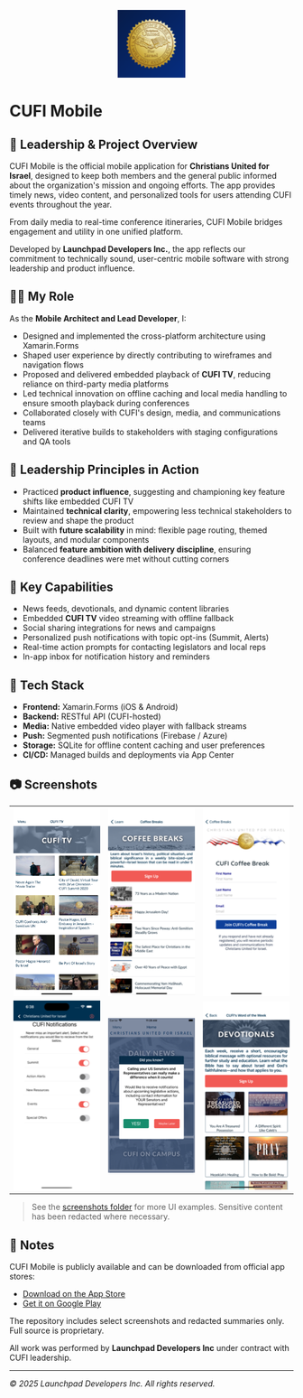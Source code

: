 <p align="center">
  <img src="./screenshots/app-icon.png" alt="App Icon" width="120" />
</p>

# CUFI Mobile

## 🔹 Leadership & Project Overview

CUFI Mobile is the official mobile application for **Christians United for Israel**, designed to keep both members and the general public informed about the organization's mission and ongoing efforts. The app provides timely news, video content, and personalized tools for users attending CUFI events throughout the year.

From daily media to real-time conference itineraries, CUFI Mobile bridges engagement and utility in one unified platform.

Developed by **Launchpad Developers Inc.**, the app reflects our commitment to technically sound, user-centric mobile software with strong leadership and product influence.

## 🧑‍💼 My Role

As the **Mobile Architect and Lead Developer**, I:

- Designed and implemented the cross-platform architecture using Xamarin.Forms
- Shaped user experience by directly contributing to wireframes and navigation flows
- Proposed and delivered embedded playback of **CUFI TV**, reducing reliance on third-party media platforms
- Led technical innovation on offline caching and local media handling to ensure smooth playback during conferences
- Collaborated closely with CUFI's design, media, and communications teams
- Delivered iterative builds to stakeholders with staging configurations and QA tools

## 🧭 Leadership Principles in Action

- Practiced **product influence**, suggesting and championing key feature shifts like embedded CUFI TV
- Maintained **technical clarity**, empowering less technical stakeholders to review and shape the product
- Built with **future scalability** in mind: flexible page routing, themed layouts, and modular components
- Balanced **feature ambition with delivery discipline**, ensuring conference deadlines were met without cutting corners

## 🚀 Key Capabilities

- News feeds, devotionals, and dynamic content libraries
- Embedded **CUFI TV** video streaming with offline fallback
- Social sharing integrations for news and campaigns
- Personalized push notifications with topic opt-ins (Summit, Alerts)
- Real-time action prompts for contacting legislators and local reps
- In-app inbox for notification history and reminders

## 🧰 Tech Stack

- **Frontend:** Xamarin.Forms (iOS & Android)
- **Backend:** RESTful API (CUFI-hosted)
- **Media:** Native embedded video player with fallback streams
- **Push:** Segmented push notifications (Firebase / Azure)
- **Storage:** SQLite for offline content caching and user preferences
- **CI/CD:** Managed builds and deployments via App Center


## 📷 Screenshots

<table>
  <tr>
    <td align="center">
      <img src="./screenshots/cufi-mobile-5.png" alt="CUFI TV native embedded video player" width="200"/>
    </td>
    <td align="center">
      <img src="./screenshots/cufi-mobile-2.png" alt="Coffee Break dynamic lesson feed" width="200"/>
    </td>
    <td align="center">
      <img src="./screenshots/cufi-mobile-4.png" alt="Coffee Break sign-up form for new subscribers" width="200"/>
    </td>
  </tr>
  <tr>
    <td align="center">
      <img src="./screenshots/cufi-mobile-11.png" alt="Push notification preferences segmented by topic" width="200"/>
    </td>
    <td align="center">
      <img src="./screenshots/cufi-mobile-12.png" alt="Real-time legislative action prompt to contact reps" width="200"/>
    </td>
    <td align="center">
      <img src="./screenshots/cufi-mobile-6.png" alt="Weekly Devotionals feed with sign-up and article list" width="200"/>
    </td>
  </tr>
</table>

> See the [screenshots folder](./screenshots/) for more UI examples. Sensitive content has been redacted where necessary.

## 🔐 Notes

CUFI Mobile is publicly available and can be downloaded from official app stores:

- [Download on the App Store](https://apps.apple.com/il/app/cufi/id1563118315)
- [Get it on Google Play](https://play.google.com/store/apps/details?id=com.cufi.mobile.app&hl=en_US&gl=US)

The repository includes select screenshots and redacted summaries only. Full source is proprietary.

All work was performed by **Launchpad Developers Inc** under contract with CUFI leadership.


---

_© 2025 Launchpad Developers Inc. All rights reserved._
